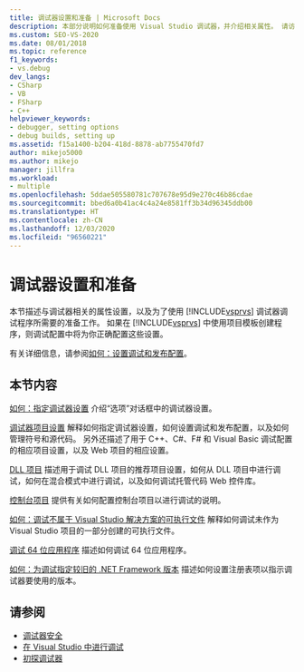 ```yaml
---
title: 调试器设置和准备 | Microsoft Docs
description: 本部分说明如何准备使用 Visual Studio 调试器，并介绍相关属性。 请访问所需信息的链接。
ms.custom: SEO-VS-2020
ms.date: 08/01/2018
ms.topic: reference
f1_keywords:
- vs.debug
dev_langs:
- CSharp
- VB
- FSharp
- C++
helpviewer_keywords:
- debugger, setting options
- debug builds, setting up
ms.assetid: f15a1400-b204-418d-8878-ab7755470fd7
author: mikejo5000
ms.author: mikejo
manager: jillfra
ms.workload:
- multiple
ms.openlocfilehash: 5ddae505580781c707678e95d9e270c46b86cdae
ms.sourcegitcommit: bbed6a0b41ac4c4a24e8581ff3b34d96345ddb00
ms.translationtype: HT
ms.contentlocale: zh-CN
ms.lasthandoff: 12/03/2020
ms.locfileid: "96560221"
---
```

# <a name="debugger-settings-and-preparation"></a>调试器设置和准备
本节描述与调试器相关的属性设置，以及为了使用 [!INCLUDE[vsprvs](../code-quality/includes/vsprvs_md.md)] 调试器调试程序所需要的准备工作。 如果在 [!INCLUDE[vsprvs](../code-quality/includes/vsprvs_md.md)] 中使用项目模板创建程序，则调试配置中将为你正确配置这些设置。

 有关详细信息，请参阅[如何：设置调试和发布配置](../debugger/how-to-set-debug-and-release-configurations.md)。

## <a name="in-this-section"></a>本节内容

 [如何：指定调试器设置](../debugger/how-to-specify-debugger-settings.md) 介绍“选项”对话框中的调试器设置。
 
 [调试器项目设置](../debugger/debugger-project-settings.md) 解释如何指定调试器设置，如何设置调试和发布配置，以及如何管理符号和源代码。 另外还描述了用于 C++、C#、F# 和 Visual Basic 调试配置的相应项目设置，以及 Web 项目的相应设置。

 [ DLL 项目](../debugger/debugging-dll-projects.md) 描述用于调试 DLL 项目的推荐项目设置，如何从 DLL 项目中进行调试，如何在混合模式中进行调试，以及如何调试托管代码 Web 控件库。

 [控制台项目](../debugger/debugging-preparation-console-projects.md) 提供有关如何配置控制台项目以进行调试的说明。

 [如何：调试不属于 Visual Studio 解决方案的可执行文件](../debugger/how-to-debug-an-executable-not-part-of-a-visual-studio-solution.md) 解释如何调试未作为 Visual Studio 项目的一部分创建的可执行文件。

 [调试 64 位应用程序](../debugger/debug-64-bit-applications.md) 描述如何调试 64 位应用程序。

 [如何：为调试指定较旧的 .NET Framework 版本](../debugger/how-to-specify-a-dotnet-framework-version-for-debugging.md) 描述如何设置注册表项以指示调试器要使用的版本。

## <a name="see-also"></a>请参阅
- [调试器安全](../debugger/debugger-security.md)
- [在 Visual Studio 中进行调试](../debugger/index.yml)
- [初探调试器](../debugger/debugger-feature-tour.md)